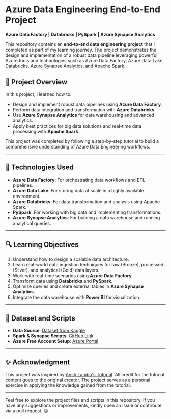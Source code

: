 
# Azure Data Engineering End-to-End Project  
**Azure Data Factory | Databricks | PySpark | Azure Synapse Analytics**

This repository contains an **end-to-end data engineering project** that I completed as part of my learning journey. The project demonstrates the design and implementation of a robust data pipeline leveraging powerful Azure tools and technologies such as Azure Data Factory, Azure Data Lake, Databricks, Azure Synapse Analytics, and Apache Spark.

## 🚀 **Project Overview**  
In this project, I learned how to:  
- Design and implement robust data pipelines using **Azure Data Factory**.  
- Perform data integration and transformation with **Azure Databricks**.  
- Use **Azure Synapse Analytics** for data warehousing and advanced analytics.  
- Apply best practices for big data solutions and real-time data processing with **Apache Spark**.  

This project was completed by following a step-by-step tutorial to build a comprehensive understanding of Azure Data Engineering workflows.

---

## 📂 **Technologies Used**  
- **Azure Data Factory**: For orchestrating data workflows and ETL pipelines.  
- **Azure Data Lake**: For storing data at scale in a highly available environment.  
- **Azure Databricks**: For data transformation and analysis using Apache Spark.  
- **PySpark**: For working with big data and implementing transformations.  
- **Azure Synapse Analytics**: For building a data warehouse and running analytical queries.  

---

## 🔍 **Learning Objectives**  
1. Understand how to design a scalable data architecture.  
2. Learn real-world data ingestion techniques for raw (Bronze), processed (Silver), and analytical (Gold) data layers.  
3. Work with real-time scenarios using **Azure Data Factory**.  
4. Transform data using **Databricks** and **PySpark**.  
5. Optimize queries and create external tables in **Azure Synapse Analytics**.  
6. Integrate the data warehouse with **Power BI** for visualization.  

---

## 📁 **Dataset and Scripts**  
- **Data Source**: [Dataset from Kaggle](https://www.kaggle.com/datasets/ukvet...)  
- **Spark & Synapse Scripts**: [GitHub Link](https://github.com/anshlamba03/Advent...)  
- **Azure Free Account Setup**: [Azure Portal](https://portal.azure.com/)  

---

## ✨ **Acknowledgment**  
This project was inspired by [Ansh Lamba's Tutorial](https://www.youtube.com/watch?v=video_link). All credit for the tutorial content goes to the original creator. The project serves as a personal exercise in applying the knowledge gained from the tutorial.  

---

Feel free to explore the project files and scripts in this repository. If you have any suggestions or improvements, kindly open an issue or contribute via a pull request. 😊  

